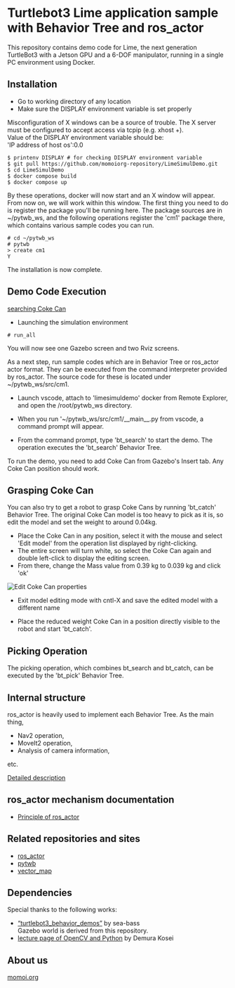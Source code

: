 # Turtlebot3 Lime application sample with Behavior Tree and ros_actor
This repository contains demo code for Lime, the next generation TurtleBot3 with a Jetson GPU and a 6-DOF manipulator, running in a single PC environment using Docker.

## Installation
- Go to working directory of any location
- Make sure the DISPLAY environment variable is set properly

Misconfiguration of X windows can be a source of trouble. The X server must be configured to accept access via tcpip (e.g. xhost +).  
Value of the DISPLAY environment variable should be:  
'IP address of host os':0.0  

```
$ printenv DISPLAY # for checking DISPLAY environment variable
$ git pull https://github.com/momoiorg-repository/LimeSimulDemo.git
$ cd LimeSimulDemo
$ docker compose build
$ docker compose up
```

By these operations, docker will now start and an X window will appear. From now on, we will work within this window.  The first thing you need to do is register the package you'll be running here. The package sources are in ~/pytwb_ws, and the following operations register the 'cm1' package there, which contains various sample codes you can run.
```
# cd ~/pytwb_ws
# pytwb
> create cm1
Y
```

The installation is now complete.

## Demo Code Execution
[searching Coke Can](doc/demo.mp4)

- Launching the simulation environment

```
# run_all
```

You will now see one Gazebo screen and two Rviz screens.

As a next step, run sample codes which are in Behavior Tree or ros_actor actor format. They can be executed from the command interpreter provided by ros_actor. The source code for these is located under ~/pytwb_ws/src/cm1.

- Launch vscode, attach to 'limesimuldemo' docker from Remote Explorer, and open the /root/pytwb_ws directory.

- When you run '~/pytwb_ws/src/cm1/\_\_main\_\_.py from vscode, a command prompt will appear.

- From the command prompt, type 'bt_search' to start the demo.  The operation executes the 'bt_search' Behavior Tree.

To run the demo, you need to add Coke Can
from Gazebo's Insert tab.  Any Coke Can position should work.

##  Grasping Coke Can
You can also try to get a robot to grasp Coke Cans by running 'bt_catch' Behavior Tree.
The original Coke Can model is too heavy to pick as it is, so edit the model and set the weight to around 0.04kg.
- Place the Coke Can in any position, select it with the mouse and select 'Edit model' from the operation list displayed by right-clicking.
- The entire screen will turn white, so select the Coke Can again and double left-click to display the editing screen.
- From there, change the Mass value from 0.39 kg to 0.039 kg and click 'ok'

![Edit Coke Can properties](doc/weight.png)

- Exit model editing mode with cntl-X and save the edited model with a different name

- Place the reduced weight Coke Can in a position directly visible to the robot and start 'bt_catch'.

## Picking Operation
The picking operation, which combines bt_search and bt_catch, can be executed by the 'bt_pick' Behavior Tree.

## Internal structure
ros_actor is heavily used to implement each Behavior Tree. As the main thing,
- Nav2 operation,
- MoveIt2 operation,
- Analysis of camera information,

etc.

[Detailed description](doc/app.pdf)

## ros_actor mechanism documentation
- [Principle of ros_actor](doc/principle.pdf)

## Related repositories and sites
- [ros_actor](https://github.com/momoiorg-repository/ros_actor)
- [pytwb](https://github.com/momoiorg-repository/pytwb)
- [vector_map](https://github.com/RobotSpatialCognition/vector)

## Dependencies  
Special thanks to the following works:  
- [“turtlebot3_behavior_demos”](https://github.com/sea-bass/turtlebot3_behavior_demos) by sea-bass  
Gazebo world is derived from this repository.
- [lecture page of OpenCV and Python](https://demura.net/education/22777.html) by Demura Kosei  

## About us
[momoi.org](https://momoi.org/?yada_wiki=ros-related-projects)
